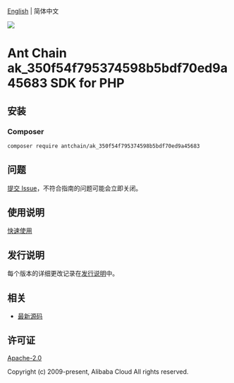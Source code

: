 [English](README.md) | 简体中文

![](https://aliyunsdk-pages.alicdn.com/icons/AlibabaCloud.svg)

# Ant Chain ak_350f54f795374598b5bdf70ed9a45683 SDK for PHP

## 安装

### Composer

```bash
composer require antchain/ak_350f54f795374598b5bdf70ed9a45683
```

## 问题

[提交 Issue](https://github.com/alipay/antchain-openapi-prod-sdk/issues/new)，不符合指南的问题可能会立即关闭。

## 使用说明

[快速使用](https://github.com/alipay/antchain-openapi-prod-sdk)

## 发行说明

每个版本的详细更改记录在[发行说明](./ChangeLog.txt)中。

## 相关

* [最新源码](https://github.com/antchain-openapi-sdk-php)

## 许可证

[Apache-2.0](http://www.apache.org/licenses/LICENSE-2.0)

Copyright (c) 2009-present, Alibaba Cloud All rights reserved.

